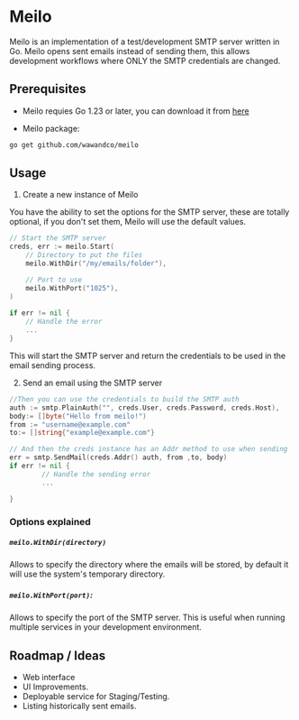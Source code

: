 # Meilo
Meilo is an implementation of a test/development SMTP server written in Go. Meilo opens sent emails instead of sending them, 
this allows development workflows where ONLY the SMTP credentials are changed.

## Prerequisites
- Meilo requies Go 1.23 or later, you can download it from [here](https://golang.org/dl/)

- Meilo package:
```bash
go get github.com/wawandco/meilo
```

## Usage
1.  Create a new instance of Meilo

You have the ability to set the options for the SMTP server, these are totally optional, if you don't set them, Meilo will use the default values.

```go
// Start the SMTP server
creds, err := meilo.Start(
	// Directory to put the files
	meilo.WithDir("/my/emails/folder"),

	// Port to use
	meilo.WithPort("1025"),
)
 
if err != nil {
	// Handle the error
	...
}
```
This will start the SMTP server and return the credentials to be used in the email sending process.

2.  Send an email using the SMTP server

```go
//Then you can use the credentials to build the SMTP auth 
auth := smtp.PlainAuth("", creds.User, creds.Password, creds.Host),
body:= []byte("Hello from meilo!")
from := "username@example.com"
to:= []string{"example@example.com"}

// And then the creds instance has an Addr method to use when sending
err = smtp.SendMail(creds.Addr() auth, from ,to, body)
if err != nil {
        // Handle the sending error
        ...

}
```
### Options explained

##### `meilo.WithDir(directory)`
Allows to specify the directory where the emails will be stored, by default it will use the system's temporary directory.

##### `meilo.WithPort(port)`: 
Allows to specify the port of the SMTP server. This is useful when running multiple services in your development environment.


## Roadmap / Ideas
- Web interface
- UI Improvements.
- Deployable service for Staging/Testing.
- Listing historically sent emails.

